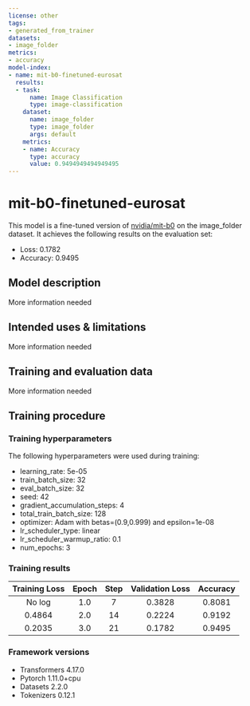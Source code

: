 ```yaml
---
license: other
tags:
- generated_from_trainer
datasets:
- image_folder
metrics:
- accuracy
model-index:
- name: mit-b0-finetuned-eurosat
  results:
  - task:
      name: Image Classification
      type: image-classification
    dataset:
      name: image_folder
      type: image_folder
      args: default
    metrics:
    - name: Accuracy
      type: accuracy
      value: 0.9494949494949495
---
```


<!-- This model card has been generated automatically according to the information the Trainer had access to. You
should probably proofread and complete it, then remove this comment. -->

# mit-b0-finetuned-eurosat

This model is a fine-tuned version of [nvidia/mit-b0](https://huggingface.co/nvidia/mit-b0) on the image_folder dataset.
It achieves the following results on the evaluation set:
- Loss: 0.1782
- Accuracy: 0.9495

## Model description

More information needed

## Intended uses & limitations

More information needed

## Training and evaluation data

More information needed

## Training procedure

### Training hyperparameters

The following hyperparameters were used during training:
- learning_rate: 5e-05
- train_batch_size: 32
- eval_batch_size: 32
- seed: 42
- gradient_accumulation_steps: 4
- total_train_batch_size: 128
- optimizer: Adam with betas=(0.9,0.999) and epsilon=1e-08
- lr_scheduler_type: linear
- lr_scheduler_warmup_ratio: 0.1
- num_epochs: 3

### Training results

| Training Loss | Epoch | Step | Validation Loss | Accuracy |
|:-------------:|:-----:|:----:|:---------------:|:--------:|
| No log        | 1.0   | 7    | 0.3828          | 0.8081   |
| 0.4864        | 2.0   | 14   | 0.2224          | 0.9192   |
| 0.2035        | 3.0   | 21   | 0.1782          | 0.9495   |


### Framework versions

- Transformers 4.17.0
- Pytorch 1.11.0+cpu
- Datasets 2.2.0
- Tokenizers 0.12.1
